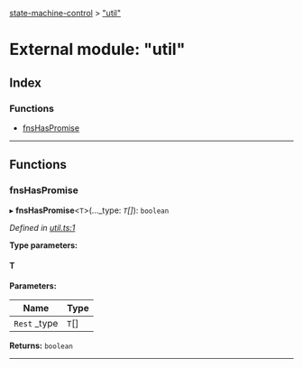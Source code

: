 [state-machine-control](../README.md) > ["util"](../modules/_util_.md)

# External module: "util"

## Index

### Functions

* [fnsHasPromise](_util_.md#fnshaspromise)

---

## Functions

<a id="fnshaspromise"></a>

###  fnsHasPromise

▸ **fnsHasPromise**<`T`>(..._type: *`T`[]*): `boolean`

*Defined in [util.ts:1](https://github.com/TianyiLi/state-machine/blob/68d1224/src/util.ts#L1)*

**Type parameters:**

#### T 
**Parameters:**

| Name | Type |
| ------ | ------ |
| `Rest` _type | `T`[] |

**Returns:** `boolean`

___

